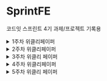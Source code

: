 # SprintFE
코드잇 스프린트 4기 과제/프로젝트 기록용

<details>
  <summary>1주차 위클리페이퍼</summary>

  ## CSS의 Cascading에 대해 설명해 주세요.<br>
  <b>CSS</b>는 <b>Cascading Style Sheet</b>의 약자로, 계층을 가진 스타일시트이다.<br>
  여기서 계층이란 스타일시트의 적용방식이 정해진 <b>우선순위 규칙</b>들에 의해 적용이 된다는 의미이다.<br>
  즉 같은 요소에 여러 다른 스타일이 중복되어 적용될 때, 우선순위가 높은 스타일시트만 적용되는 것이다.<br>
  정해진 규칙에는 다음과 같이 3개가 있다.<br>
  <ul>
    <li>중요도</li>
    <li>명시도</li>
    <li>코드순서</li>
  </ul>
  <br>
  <h3>중요도</h3>
  중요도는 <b>스타일이 선언된 위치</b>에 따라서 우선순위를 매기는 규칙이다.<br>
  스타일시트를 적용하는 위치는 크게 <b>브라우저</b>, <b>제작자</b>, <b>사용자</b>로 나눌 수 있다.<br>
  여기서 브라우저, 제작자, 사용자는 다음과 같은 의미를 갖고 있다.<br>
  <ul>
    <li>브라우저(browser): 크롬, 사파리 등 각 브라우저가 갖고 있는 기본 스타일</li>
    <li>제작자(author): css파일과 같이 웹 문서를 개발한 개발자가 설정한 스타일</li>
    <li>사용자(user): 해당 웹 페이지를 사용하는 사용자의 브라우저, os 상에서 설정한 옵션</li>
  </ul>
  <br>
  여기서 우선순위는 <b>사용자 > 제작자 > 브라우저</b>순으로 적용된다.<br>
  <br>
  <h3>명시도</h3>
  명시도는 셀렉터가 <b>가리키는 것이 명확</b>할수록 우선순위를 높게 주는 것을 의미한다.<br>
  명시도에서는 <b>인라인 > id > class > 태그</b>순으로 우선순위를 갖게 된다.<br>
  <ul>
    <li>인라인 - 하나의 태그 내에서만 적용가능 따라서 높은 우선순위를 갖는다</li>
    <li>id - 문서 내에서 하나만 적용가능 따라서 비교적 높은 우선순위를 갖는다</li>
    <li>class - 문서 내에서 여러번 적용가능 따라서 비교적 낮은 우선순위를 갖는다</li>
    <li>태그 - 모든 문서에서 적용가능 따라서 가장 낮은 우선순위를 갖는다.</li>
  </ul>
  <br>
  <h3>코드 순서</h3>
  코드 순서는 소스의 코드 작성 순서에 따라 우선순위를 높게 주는 것을 의미한다.<br>
  코드 순서는 <b>나중에 작성한 스타일</b>이 우선적으로 적용된다.
</details>
<details>
  <summary>2주차 위클리페이퍼</summary>
  
  ## 시맨틱 태그를 사용하면 좋은 점을 설명해주세요<br>
  ### 시맨틱 태그 정의<br>
  시맨틱 태그는 포함된 내부 태그들이 특정한 의미를 갖고 있는 태그를 뜻하며, 다음과 같은 태그들이 존재한다<br>
  <ul>
    <li>header: 문서의 맨 윗부분으로 페이지의 제목과 같은 소개 내용을 포함</li>
    <li>footer: 문서의 맨 끝부분으로 저작권 정보, 연락처, 사이트맵, 관련 링크들을 포함</li>
    <li>nav: 내비게이션 링크 모음을 의미하는 태그</li>
    <li>main: 메인 내용을 포함. 문서 내이서 유일하게 존재해야함</li>
    <li>section: 문서의 독립적인 일부분을 의미하는 태그. 주로 제목이 포함된 것이 일반적</li>
    <li>article: 그 자체로 의미가 있는 웹사이트의 부분이며, 독립적으로 재사용되도록 의도된 태그</li>
    <li>aside: 간접적으로 문서와 관련된 내용을 나타내는 태그로 사이드바, 콜아웃 상자로 사용된다 </li>
  </ul>
  
  ### 시맨틱 태그의 이점 <br>
  <b>1. 접근성 향상</b><br>
  시맨틱 태그를 사용하면 화면 판독기, 키보드 또는 음성 명령과 같은 보조 기술에게 유용한 정보와 단서를 제공할 수 있다.<br>
  이를 통해서 신체적, 인지적 장애가 있는 사람들을 포함하여 모든 사람에게 다양한 섹션을 명확하게 정의하고 웹 전체의 일관성을 <br>
  유지함으로써 쉽게 웹 사이트를 접근할 수 있게 된다.<br>
  <br>
  <b>2. SEO(검색엔진최적화) 향상</b><br>
  시맨틱 태그를 이용함으로써 검색엔진이 웹 페이지를 좀 더 명확하게 파악, 분석할 수 있어서 시맨틱 태그를 사용하지 않는<br>
  다른 페이지와 비교했을 때, 더 높은 검색 우선순위에 포함된다. 또한 이용자들의 입장에서 원하는 내용을 더 쉽게 찾을 수 있게 된다.<br>
  <br>
  <b>3. 코드 생산성 향상</b><br>
  시맨틱 태그를 이용하면, 개발자의 입장에서 더 쉽고 빠르게 코드를 이해할 수 있어서 수정해야 하는 부분을 찾기 더 쉬워진다.<br>
  또한 코드를 재사용하기에 용이해서 생산적인 측면에서도 유리하다.<br>
  <br>
  <br>

  ## Position의 속성들과 각각의 특징을 설명해주세요.<br>
  Position은 html에서 해당 요소를 어떠한 방식으로 배치할 지 정의하는 속성으로, position 속성에는 다음과 같은 것들이 있다.<br>
  <ul>
    <li>static</li>
    <li>relative</li>
    <li>absolute</li>
    <li>fixed</li>
    <li>sticky</li>
  </ul>
  
<b>static</b><br>
static은 position의 기본적인 상태로, 모든 태그들이 오른쪽 또는 아래 방향으로 html 문서 상에서 원래 있어야하는 위치에 배치된다.<br>
따라서 top, left, bottom, right의 속성이 모두 무시된다.<br>
<br>
<b>relative</b><br>
relative는 기존 static의 상태에서 원래 위치에서 상대적으로 벗어나게 배치된다.<br>
상대적으로 배치되기 때문에 top, left, bottom, right 속성이 적용되지만, 다른 요소들에게는 영향을 주지 않는다.<br>
<br>
<b>Absolute</b><br>
absolute는 자신이 아닌 상위 요소 중 position 속성 값이 static이 아닌 요소를 기준으로 원래 위치에서 벗어나 독립적으로 배치된다<br>
이때 상위 요소의 position 속성 값이 전부 static인 경우 최상위 요소를 기준으로 배치된다.<br>
따라서 position이 relative인 상위요소를 기준으로 top, left, bottom, right 속성이 적용되고, 다른 요소들의 위치도 영향을 미친다.<br>
<br>
<b>fixed</b><br>
fixed는 viewport를 기준으로 특정 부분에 고정되어 움직이지 않도록 배치된다.<br>
따라서 top, left, bottom, right의 기준이 사용자의 화면을 기준으로 적용되고 글의 흐름에서 완전히 벗어나기 때문에 다른 요소들의 위치에 영향을 미치지 않는다.<br>
<br>
<b>sticky</b><br>
sticky는 원래의 위치에 배치되었다가, 스크롤을 통해서 정해진 위치를 벗어나면 fixed처럼 특정 부분에 고정되어 배치된다.<br>
sticky의 경우 top, left, bottom, right 중 적어도 하나의 속성 값을 설정해야 하며, 해당 값을 기준으로 fixed로 변경된다.
</details>
<details>
  <summary>3주차 위클리 페이퍼</summary>
  
  ## Git에서 branch merge 방법들과 각 방법의 특징을 설명해 주세요.
  ### Git merge
  git에서 merge는 branch를 다른 branch로 합치는 과정으로, merge의 기본 단위는 브랜치이며, 커밋 단위로 합치기가 불가능하다.<br>
  merge 방식에는 다음과 같이 나뉜다.
  <ul>
    <li>Merge</li>
    <li>Squash</li>
    <li>Rebase</li>
  </ul>
  
  #### Merge
  
  ```bash
    $ git checkout main
    $ git merge branch
  ```
  가장 일반적인 merge방식으로, branch의 커밋 상태에 따라서 두 가지로 진행된다.
  
  ##### Fast-Forward Merge
  분기된 branch에서 기존 branch로 병합을 시도할 때, 기존 branch가 따로 커밋한 경우가 없을 경우, 기존 branch가 그대로 분기된 branch로 이동하는 방식이다. 특이점이라면 단순 이동이기 때문에 커밋이 발생하지 않으며 충돌 또한 발생하지 않는다.<br>
  ![image](https://github.com/armd482/SprintFE/assets/89967066/bb994a96-4b4b-40c5-b3d7-03fa2e182ac2)

  ##### 3-Way(Recursive) Merge
  Fast-Forward와는 다르게 기존 branch에서 새로운 커밋이 생겼으며, 이 상태에서 분기된 branch와 병합할 경우 기존 branch와 분기된 branch가 합쳐지는 과정에서 충돌이 발생한다. 충돌을 해결한 후에는 기존 branch에 새로운 merge commit이 발생한다.<br>
  ![image](https://github.com/armd482/SprintFE/assets/89967066/0b25e775-e34a-4630-8a45-2cfa2162f9db)

  
  #### Squash
  ```bash
    $ git checkout main
    $ git merge --squash branch
  ```
  Squash는 merge에 squash 옵션을 추면 실행되며, 분기된 branch의 모든 커밋을 하나로 합친 후에 기존 branch의 분기 이후의 커밋에 이어서 추가되는 방식으로 분기된 brahcn는 이후 제거된다.<br>
  ![image](https://github.com/armd482/SprintFE/assets/89967066/0ff9668c-0866-499e-934a-48f6bcddeaee)

  #### Rebase
  ```bash
    $ git checkout branch
    $ git rebase main
    $ git checkout main
    $ git merge branch
  ```
  Rebase는 분기된 branch에 있는 모든 커밋을 복사하여 그대로 기존 branch의 커밋에 이어서 추가되는 방식이다. 마찬가지로 분기된 branch는 제거된다. Squash와의 차이라면 Squash는 분기된 커밋을 하나의 커밋으로 합쳐서 추가되는 반면에 Rebase는 분기된 branch 커밋이 그대로 추가된다는 점이다. 마지막에 merge되는 방식은 Fast-Forward 방식가 동일하다.<br>
  ![image](https://github.com/armd482/SprintFE/assets/89967066/81d1eb79-bea2-4b70-ad9b-fdead263cf15)
  <br>
  <br>
  ## Git Flow 브랜치 전략에 대해 설명해 주세요.
  Git Flow는 <b>Main 브랜치</b>, <b>Develop 브랜치</b>, <b>Supporting 브랜치</b>로 구분되며 Supporting 브랜치에서 <b>Feature 브랜치</b>, <b>Release 브랜치</b>, <b>Hotfix 브랜치</b>로 구분하여 관리하는 전략으로 프로젝트의 <b>브랜치를 효과적으로 관리하기 위한 워크플로우</b>이다.

  ### Main 브랜치
  Main 브랜치는 <b>출시 가능한 프로덕션 코드</b>를 모아두는 브랜치이다. Main 브랜치는 프로젝트 시작 시 생성되며 개발 프로세스 전반에 결쳐 유지된다. 배포된 각 버전을 Tag를 이용해 표시해둔다.

  ### Develop 브랜치
  Develop 브랜치는 <b>다음 버전 개발을 위한 코드</b>를 모아두는 브랜치이다. 개발이 완료되면 Main 브랜치로 merge된다.
  
  ### Feature 브랜치
  Feature 브랜치는 <b>하나의 기능을 개발하기 위한 브랜치</b>이다. Develop 브랜치에서 생성하며, 기능이 개발 완료되면 다시 Develo 브랜치로 merge된다. Merge할 때 주의점은 히스토리가 특정 기능 단위로 묶이기 위해서 Fast-Forward로 merge하지 않고 Merge 커밋을 생성하여 merge를 해주어   야 한다.

  ### Release 브랜치
  Release 브랜치는 <b>소프트웨어 배포를 준비하기 위한 브랜치</b>이다. Develop 브랜치에서 생성하며, 버전 이름 등의 <b>소소한 데이터를 수정</b>하거나 <b>배포전 사소한 버그를 수정</b>하기 위해 사용된다. 배포 준비가 완료되면 Main과 Develop 브랜치에 둘다 merge한다. 이때 Main 브랜치에서는 태그를 이용하여 버전을 표시한다.

  ### Hotfix 브랜치
  Hotfix 브랜치는 <b>이미 배포된 버전에 문제가 발생했을 때를 위한 브랜치</b>이다. Main 브랜치에서 생성하며, 문제가 해결되면 Main과 Develop 브랜치에 둘 다 merge한다.
</details>
<details>
  <summary>4주차 위클리페이퍼</summary>

  ## 자바스크립트에서 얕은 복사(Shallow Copy)와 깊은 복사(Deep Copy)에 대해 설명해주세요.
  
  ### 데이터 타입
  자바 스크립트에는 다음과 같이 두가지 형태의 데이터 타입으로 나눌 수 있다.
  <ul>
    <li>기본형 데이터</li>
    <li>참조형 데이터</li>
  </ul>
  기본형 데이터는 Number, String, Boolean, Undefined, Null, Symbol로 총 6개이며, 이를 제외한 나머지 즉 객체를 참조형 데이터로 분류한다.<br>
  기본형 데이터와 참조형 데이터의 가장 큰 차이점은 메모리 할당에 있다.<br>
  기본형 데이터의 경우 해당 값 자체가 메모리에 할당되지만, 참조형 데이터는 해당 데이터를 가리키는 주소 값이 할당된다.<br>
  따라서 참조형 데이터를 복사할 때, 값 자체를 복사할 지 아니면 참조값을 복사할 지로 나눌 수 있다.

  ### 얕은 복사(Shallow Copy)
  얕은 복사는 <b>객체의 참조값을 복사</b>하는 것으로 다음과 같이 단순히 동등연산자를 이용하여 구현할 수 있다.
  
  ```javascript
  const data = {name: "aaa", age: 30}
  const data2 = data1;
  ```
  이때 data2의 name을 접근하면 기존 data데이터에서 name의 값을 가리키는 주소값을 그대로 받게 된다.<br>
  만약 아래와 같이 얕은 복사를 한 data2를 수정할 경우 data1은 어떤 식으로 표시될까?<br>
  
  ```javascript
  data2.name = "bbb";
  console.log(data2); // {name: "bbb", age: 30}
  console.log(data);  // {name: "bbb", age: 30}
  ```
  data의 값이 data2의 값과 동일하게 변경되었다<br>
  이는 기존 data과 data2가 동일하게 name의 "aaa"값을 가리킨 상태에서 data2의 name값을 변경하면, 주소 값이 아닌 name의 값을 변경한다.<br>
  이렇게되면 기존 data객체가 가리킨 name도 주소는 동일하지만 name의 값이 변경된 상태이므로, 변경된 name을 그대로 가리키게 된다.<br>
  즉 얕은 복사는 <b>하나의 데이터를 공유</b>하는 것이다.<br>

  ### 깊은 복사(Deep Copy)
  깊은 복사는 <b>객체의 값 자체를 복사</b>하는 것으로 얕은 복사와 달리 기존 데이터와의 참조가 완전히 끊어진 객체이다.<br>
  깊은 복사는 다음과 같은 방법으로 구현할 수 있다.<br>

  #### Object.assign()
  Object.assign()는 객체들의 열거 가능한(iterable) 속성을 복사하여 대상 객체에 같은 값으로 붙여넣는 메서드이다.<br>
  괄호 안에는 복사하려는 객체를 넣으면 되고, 여러 객체를 넣을 수 있다.<br>
  ```javascript
  const target = { a: 1, b: 2 };
  const source = { b: 4, c: 5 };

  const returnedTarget = Object.assign(target, source);

  console.log(target); // { a: 1, b: 4, c: 5 }
  ```

  #### 전개 연산자
  전개 연산자는 반복 가능한 객체에 대해서 객체를 하나씩 펼쳐서 리턴한다.<br>
  배열의 경우 [...data]로, 객체의 경우 {...data}로 함수의 경우 func(...data)로 구현할 수 있다<br>
  ```javascript
  const target = { a: 1, b: 2 };
  const source = { b: 4, c: 5 };

  const returnedTarget = {...target, ...source};

  console.log(target); //{ a: 1, b: 4, c: 5 }
  ```

  #### 재귀 함수
  재귀 함수를 이용하여 객체에 들어있는 원시 값을 하나씩 복사하여 구현할 수 있다.<br>
  ```javascript
  const copyObjectDeep = function (target){
    let result = {};
    if(typeof target === 'object' && target !== null){
    	for( var prop in target){
      	result[prop] = copyObjectDeep(target[prop]);
    	}
    }
    else{
    	  result = target
    }
    return result;
  };
  ```
  
  #### JSON.parse && JSON.stringify
  JSON은 JavaScript Object Notation의 약자로 데이터를 문자열 기반의 텍스트를 사용하여 데이터를 저장하고 전송하는 개방형 표준 파일 형식이다.<br>
  JSON은 객체와 동일하게 키-값 구조로 되어있으나, 타입은 String이다.<br>
  JSON.parse메소드는 json을 객체로 변환시키는 함수이며, JSON.stringify()는 객체를 json문자열로 변환하는 메소드이다.<br>
  이때 JSON.stringify()를 사용하면, 원본 객체와의 참조가 끊어진다.<br>
  하지만 위 방식은 함수의 경우 사용할 수 없다.<br>

  ```javascript
  const target = { a: 1, b: 2 };

  cost returnTarget = JSON.parse(JSON.stringify(target));

  console.log(target); //{ a: 1, b: 2 }
  ```

#### lodash 라이브러리 함수
lodash라이브러리를 이용하여 구현가능하다.<br>
lodash는 재귀함수를 이용하여 재귀적으로 값을 복사하는 방식을 이용하고 있다.<br>
```javascript
  import_from 'lodash'
  const target = { a: 1, b: 2 };

  cost returnTarget = _.cloneDeep(target);

  console.log(target); //{ a: 1, b: 2 }
  ```

깊은 복사의 경우 두 객체의 값만 동일할 뿐 참조 값이 아예 다르므로, 두 객체를 단순히 같은지 출력하면 False로 나온다.<br>
반면 얕은 복사는 두 객체의 참조값이 동일하기 때문에, true로 나온다.

```javascript
const data = {a: 1, b: 2};
const shallowData = data;
const deepData = {...data};

console.log(deepData === data); // false
console.log(shallowData === data); // true
```
<br>

## var, let, const 를 중복 선언 허용, 스코프, 호이스팅 관점에서 서로 비교해 주세요.
자바스크립트에서 변수를 선언할 때 var, let, const로 변수를 선언할 수 있다.<br>
var ES6 이전부터 사용하던 방식였으며, ES6부터 let과 const가 등장하였다.<br>
let과 const는 기존 var에서 변수 재할당(값 교체)을 기준으로 구분하였다<br>
let의 경우 변수 재할당이 가능한 반면, const는 재할당이 불가능하다.

```javascript
let l = 'first';
console.log(l);

l = 'second';
console.log(l); // second;

const l = 'first';
console.log(l); // first

l = 'second';
console.log(l); // Uncaught TypeError: Assignment to constant variable.
```

### 중복 선언 허용
중복 선언은 변수를 같은 이름으로 다시 선언하는 것을 의미한다.<br> 
var의 경우 중복선언이 가능하였다.<br>
하지만 이렇게 되면 해당 이름의 변수가 어디에서 어떻게 사용될지 파악하기 힘들고, 값이 덮어씌어지므로 중간에 실수로 값이 바뀔 수도 있다.<br>
이를 보완하기 위해서 let과 const는 중복 선언이 되지 않는다.

```javascript
var v = 'first';
console.log(v); // first

var v = 'second'
console.log(v); // second


let l = 'first';
console.log(l); // first

let l = 'second';
console.log(l); // Uncaught SyntaxError: Identifier 'l' has already been declared

const l = 'first';
console.log(l); // first

const l = 'second';
console.log(l); // Uncaught SyntaxError: Identifier 'c' has already been declared
```

### 스코프
스코프는 선언한 변수의 유효범위를 의미한다.<br>
var과 let 그리고 const 모두 함수 내에서 선언할 경우, 함수 밖에서는 그 변수를 불러올 수 없다.<br>
즉 세 변수 선언 방식이 모두 함수레벨의 스코프를 갖고 있다.<br>
하지만 let과 const는 if문, for문 while문 등 블록 내에서 선언할 경우, 블록 밖에서 그 변수를 불러올 수 없다<br>
즉 let과 const는 블록레벨의 스코프를 갖고 있다.

```javascript
function a() {
  var v = 1;
  let l = 2;
  const c = 3;
}

console.log(v, l, c) // ReferencError: v, l, c are not defined

if(true) {
  var va = 1;
  let le = 2;
  const co = 3; 
}

console.log(va, le, co) // 1, ReferencError: l, c are not defined
```

### 호이스팅
호이스팅은 스코프 안에서 선언한 변수 대해서 해당 변수 선언을 위로 끌어 올려서 유효 범위 최상단에 선언되도록 하는 의미이다.<br>
var, const, let 모두 호이스팅이 발생하나, let과 const는 var과 다르게 호이스팅이 발생한다.<br>
<br>
var의 경우 선언되기 이전에 해당 변수에 접근한 후, 변수를 선언할 경우 아래와 같이 문제 없이 코드가 실행된다.
```javascript
console.log(v); // undefined
var v = 1;
console.log(v) //1
```
반면 let이나 const의 경우 선언되기 이전에 해당 변수를 불러올 경우 에러가 발생한다.
```javascript
console.log(l); // ReferenceError: Cannot access 'l' before initialization
let l = 2;
console.log(l) // 2
```
하지만 다음과 같은 코드를 통해서 호이스팅이 발생하는 것을 알 수 있다.
```javascrit
function a() {
  return l
}
let l = 1;
console.log(a()) // 1
```
이는 TDZ에 영향을 받기 때문인데,<br>
TDZ는 Temporal Death Zon으로 값을 할당하기 전에는 사용할 수 없는 공간이다.
변수의 생성 과정은 다음과 같다.
<ol>
  <li>선언 - 스코프와 변수 객체가 생성되고 스코프가 변수 객체를 참조한다</li>
  <li>초기화 - 변수 객체 값을 위한 공간을 메모리에 할당되고, 이때의 값은 undefined다.</li>
  <li>할당 - 변수 객체에 값을 할당한다.</li>
</ol>
var은 선언과 동시에 초기화가 이뤄지지만, let은 선언만 될 뿐 초기화가 되지 않는다. 반면 const는 선언과 동시에 초기화와 할당이 된다.<br>
따라서 let의 경우 선언만 할 경우 TDZ에 들어가게 되고, 결과적으로 선언은 되었지만 초기화가 이뤄지지 않아서 메모리에 할당이 안된 상태이다.<br>
즉 var, let, const 모두 호이스팅은 이뤄지나, let의 경우 단순 선언만 할 경우 에러가 발생하는 반면 var은 초기화가 이뤄져 undefined 값으로 정상작동한다.<br>
</details>
<details>
  <summary>5주차 위클리 페이퍼</summary>
  
  ## 이벤트 버블링, 캡처링, 위임에 대해 설명해주세요.
  ### 이벤트 흐름
  html에서의 이벤트 흐름은 다음과 같이 순서대로 3단계로 이뤄진다.<br
  <ol>
    <li>캡처링 단계: 이벤트가 상위 요소에서 하위 요소로 전파되는 단계</li>
    <li>타깃 단계: 이벤트가 지정한 실제 타깃에 전달되는 단계</li>
    <li>버블링 단계: 이벤트가 하위 요소에서 상위 요소로 전파되는 단계</li>
  </ol>
  html은 계층적 구조이기 때문에 이벤트가 요소에 발생할 경우, 연쇄적 반응이 발생한다.<br>
  이벤트 전파 방향에 따라서 버블링과 캡처링으로 구분한다.<br>

  ### 이벤트 캡처링
  이벤트 캡처링은 한 요소에서 이벤트가 발생하면 최상단인 window객체에서 <b>자식 요소로 해당 이벤트가 전달</b>된다.<br>
  최종적으로 해당 요소를 만날 때까지 반복한다.<br>
  이벤트 캡처링은 Default가 발생되지 안도록 되어있으며, 이벤트를 등록할 때, 3번째 매개변수로 true를 전달하면 발동된다.<br>
  
  ### 이벤트 버블링
  이벤트 버블링은 한 요소에서 이벤트가 발생하면 이어서 <b>부모 요소로 해당 이벤트가 전달</b>된다.<br>
  최종적으로 가장 최상단의 조상요소인 window객체를 만날 때까지 반복한다.<br>
  이벤트 버블링은 Default가 발생되도록 되어있어서, 별 다른 설정 없이는 무조건 일어난다.<br>
  <b>e.stopDefault()</b>를 통해서 전파를 막을 수 있다. 하지만 html에서는 추천하는 방식은 아니다.<br>

  ### 이벤트 위임
  이벤트 위임은 이벤터 캡처링과 버블링을 활용하여, <br>
  각각의 요소에 이벤트를 하나씩 할당하는 것이 아닌 요소의 <b>공통 조상에 이벤트 핸들러 하나만 할당</b>하는 방식이다.<br>
  이를 통해서 메모리 측면에서 효율적으로 관리가 가능하며, 유지보수 측면에서 장점이 있다.<br>
  if문으로 target과 currentTarget을 통해서 이벤트를 등록한 조상 요소와 현재 요소를 구분하여 동작하려는 요소를 지정할 수 있다.<br>
  <br>

  ## HTTP 메소드에 대해 설명해주세요.
  ### HTTP 메소드
  HTTP 메소드는 클라이언트-서버 구조에서 요청과 응답이 이루어지는 방식을 의미한다.<br>
  일반적으로 서버가 수행해야할 동작을 지정하여 요청을 보내는 방식이다.<br>
  주로 사용하는 HTTP 메소드에는 다음과 같이 5가지 종류가 있다.<br>
  <ul>
    <li>GET: 데이터 조회</li>
    <li>POST: 데이터 추가</li>
    <li>PUT: 데이터 수정/생성</li>
    <li>DELETE: 데이터 삭제</li>
    <li>PATCH: 데이터 부분 수정</li>
  </ul>
  또한 메서드의 종류에 따라 다음과 같은 속성을 특징으로 구분할 수 있다.
  <ul>
    <li>안전: 데이터 변경이 일어나지 않는 속성</li>
    <li>멱등: 몇 번을 호출하든 최종적인 결과는 똑같은 속성</li>
    <li>캐시 가능: 응답 결과 리소스를 캐시해서 사용하는 속성</li>
    <li>요청의 본문 존재 여부: 요청시 데이터를 Message Body에 담아 보내는지에 대한 속성</li>
  </ul>

  ### GET 메소드
  GET 메소드는 리소스를 읽거나 검색할 때 사용하는 메소드로 일반적으로 요청할 때 Body값과 Content-type값이 비워져있다.<br>
  따라서 데이터를 단순히 읽는 요청이므로, 데이터 변경이 일어나지 않은 안전성과 멱등성을 갖고 있다.<br>
  GET 메소드는 캐싱이 가능하여 같은 데이터를 여러번 조회할 경우 저장한 값을 사용하여 조회속도가 더 빨라진다.<br>

  ### POST 메소드
  POST 메소드는 새로운 리소스를 생성할 때 사용하는 메소드로 요청할 때 Body값과 Content-type값을 작성해야 한다.Body값에는 새로 넣을 데이터의 정보를 입력한다.<br>
  따라서 서버에서 요청받은 데이터가 추가되므로 데이터 변경이 발생하므로 안전성과 멱등성을 갖고 있지 않다.<br>
  POST 메소드는 일반적으로 캐싱이 불가능하다.<br>

  ### PUT 메소드
  PUT 메소드는 일반적으로 기존 리소스를 수정할 때 사용하며, 요청할 때 Body값과 Content-type값을 작성해야 한다.<br>
  Body값은 마찬가지로 기존 데이터의 정보와 수정한 데이터를 함께 넣어야 한다.<br>
  PUT 메소드는 기존 데이터를 삭제 후 새로 등록하는 것과 같기 때문에 데이터 변경이 발생하고, 안전성은 없지만 전체 리소스의 자원량은 차이가 없기 때문에 멱등성을 갖고 있다.<br>
  또한 PUT 메소드 역시 일반적으로 캐싱이 불가능하다.<br>

  ### DELETE 메소드
  DELETE 메소드는 지정한 리소스를 삭제할 때 사용하며, 요청할 때 Body값과 Content-type값이 필요가 없다.<br>
  기존 데이터를 삭제하는 메소드이므로 안전성이 없으며, 지정한 리소스가 없으면 동작하지 않기 때문에 멱등성을 갖고 있다.<br>
  또한 DELETE 메소드 역시 일반적으로 캐싱이 불가능하다.<br>

  ### PATCH
  PATCH 메소드는 기존 리소스를 수정할 때 사용되는데, PUT 메소드와의 차이점은 PATCH는 부분적으로 수정이 가능하기 때문에, 삭제와 추가 과정이 없다.<br>
  요청할 때 Body값과 Content-type값을 작성해야하며, 변경할 부분 데이터만 작성하면 된다.<br>
  따라서 리소스 수정이 발생하므로 안전성은 없으며 멱등성을 갖고 있다.<br>
  
</details>
